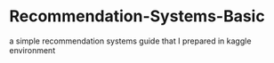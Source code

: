 # Recommendation-Systems-Basic
a simple recommendation systems guide that I prepared in kaggle environment
